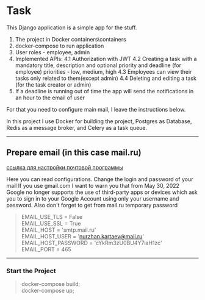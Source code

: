 # __Task__
This Django application is a simple app for the stuff.
1. The project in Docker containers\containers
2. docker-compose to run application
3. User roles - employee, admin
4. Implemented APIs:
    4.1 Authorization with JWT
    4.2 Creating a task with a mandatory title, description and optional priority and deadline (for employee)
      priorities - low, medium, high
    4.3 Employees can view their tasks only related to them(except admin)
    4.4 Deleting and editing a task (for the task creator or admin)
5. If a deadline is running out of time the app will send the notifications in an hour to the email of user

For that you need to configure main mail, I leave the instructions below.

In this project I use Docker for building the project, Postgres as Database, Redis as a message broker, and Celery as a task queue.

---

## __Prepare email (in this case mail.ru)__
[ссылка для настройки почтовой программы](https://help.mail.ru/mail/mailer/popsmtp)


Here you can read configurations. Change the login and password of your mail
If you use gmail.com I want to warn you that from May 30, 2022
Google no longer supports the use of third-party apps or devices which ask you to sign in to your Google Account using only your username and password.
Also don't forget to get from mail.ru temporary password

>EMAIL_USE_TLS = False<br/>
>EMAIL_USE_SSL = True<br/>
>EMAIL_HOST = 'smtp.mail.ru'<br/>
>EMAIL_HOST_USER = 'nurzhan.kartaev@mail.ru'<br/>
>EMAIL_HOST_PASSWORD = 'cYkRm3zU0BU4Y7iaH1zc'<br/>
>EMAIL_PORT = 465<br/>

---

### Start the Project

>docker-compose build;<br/>
>docker-compose up;<br/>

